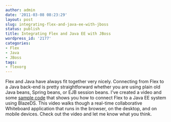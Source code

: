 ```yaml
---
author: admin
date: '2011-03-08 08:23:29'
layout: post
slug: integrating-flex-and-java-ee-with-jboss
status: publish
title: Integrating Flex and Java EE with JBoss
wordpress_id: '2177'
categories:
- Flex
- Java
- JBoss
tags:
- flexorg
---
```


Flex and Java have always fit together very nicely. Connecting from Flex to a
Java back-end is pretty straightforward whether you are using plain old Java
beans, Spring beans, or EJB session beans. I've created a video and some
[sample code](http://code.google.com/p/jbossflex/) that shows you how to
connect Flex to a Java EE system using BlazeDS. This video walks though a
real-time collaborative Whiteboard application that runs in the browser, on
the desktop, and on mobile devices. Check out the video and let me know what
you think.


